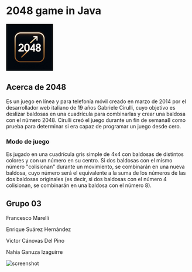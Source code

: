 # 2048 game in Java

![Logo](logo.png) 
## Acerca de 2048
Es un juego en línea y para telefonía móvil creado en marzo de 2014 por el desarrollador web italiano de 19 años Gabriele Cirulli, cuyo objetivo es deslizar baldosas en una cuadrícula para combinarlas y crear una baldosa con el número 2048.
Cirulli creó el juego durante un fin de semana8​ como prueba para determinar si era capaz de programar un juego desde cero.
### Modo de juego
Es jugado en una cuadrícula gris simple de 4x4 con baldosas de distintos colores y con un número en su centro.
Si dos baldosas con el mismo número "colisionan" durante un movimiento, se combinarán en una nueva baldosa, cuyo número será el equivalente a la suma de los números de las dos baldosas originales (es decir, si dos baldosas con el número 4 colisionan, se combinarán en una baldosa con el número 8).

## Grupo 03

Francesco Marelli

Enrique Suárez Hernández

Victor Cánovas Del Pino

Nahia Ganuza Izaguirre

![screenshot](screen.png)
